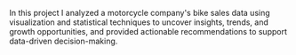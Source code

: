 In this project I analyzed a motorcycle company's bike sales data using visualization and statistical techniques to uncover insights, trends, and growth opportunities, and provided actionable 
recommendations to support data-driven decision-making.
